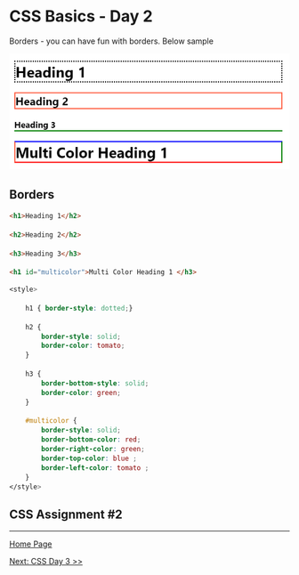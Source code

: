 # CSS Basics - Day 2

Borders - you can have fun with borders. Below sample

![CSS Borders](css-assignments/border-sample.png)

## Borders

```html
<h1>Heading 1</h2>

<h2>Heading 2</h2>

<h3>Heading 3</h3>

<h1 id="multicolor">Multi Color Heading 1 </h3>

```

```css
<style>

    h1 { border-style: dotted;}

    h2 {
        border-style: solid;  
        border-color: tomato;
    }

    h3 { 
        border-bottom-style: solid; 
        border-color: green; 
    }

    #multicolor { 
        border-style: solid;
        border-bottom-color: red;
        border-right-color: green;
        border-top-color: blue ;
        border-left-color: tomato ;        
    }
</style>
```

## CSS Assignment #2

---

[Home Page](../README.md)

[Next: CSS Day 3 >>](03-css-day-03.md)
